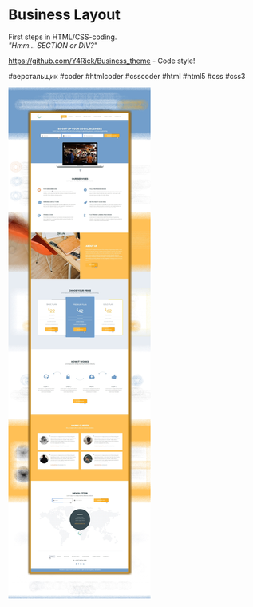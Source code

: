 # Business Layout
First steps in HTML/CSS-coding.<br>
*"Hmm... SECTION or DIV?"*<br>

https://github.com/Y4Rick/Business_theme - Code style!

#верстальщик #coder #htmlcoder #csscoder #html #html5 #css #css3

![alt text](https://github.com/Y4Rick/Business_theme/blob/master/business_thene.jpg)
